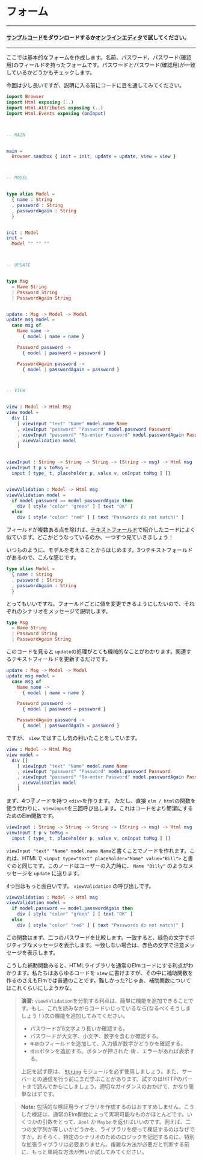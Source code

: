 <!--
# Forms
-->

# フォーム

---

<!--
#### [Clone the code](https://github.com/evancz/elm-architecture-tutorial/) or follow along in the [online editor](https://ellie-app.com/37gWB93n8jJa1).
-->

#### [サンプルコード](https://github.com/evancz/elm-architecture-tutorial/)をダウンロードするか[オンラインエディタ](https://ellie-app.com/37gWB93n8jJa1)で試してください。

---

<!--
Here we will make a rudimentary form. It has a field for your name, a field for your password, and a field to verify that password. We will also do some very simple validation (do the two passwords match?) just because it is simple to add.
-->

ここでは基本的なフォームを作成します。名前、パスワード、パスワード(確認用)のフィールドを持ったフォームです。パスワードとパスワード(確認用)が一致しているかどうかもチェックします。

<!--
The code is a bit longer in this case, but I still think it is valuable to look through it before you get into the description of what is going on.
-->

今回は少し長いですが、説明に入る前にコードに目を通してみてください。


```elm
import Browser
import Html exposing (..)
import Html.Attributes exposing (..)
import Html.Events exposing (onInput)



-- MAIN


main =
  Browser.sandbox { init = init, update = update, view = view }



-- MODEL


type alias Model =
  { name : String
  , password : String
  , passwordAgain : String
  }


init : Model
init =
  Model "" "" ""



-- UPDATE


type Msg
  = Name String
  | Password String
  | PasswordAgain String


update : Msg -> Model -> Model
update msg model =
  case msg of
    Name name ->
      { model | name = name }

    Password password ->
      { model | password = password }

    PasswordAgain password ->
      { model | passwordAgain = password }



-- VIEW


view : Model -> Html Msg
view model =
  div []
    [ viewInput "text" "Name" model.name Name
    , viewInput "password" "Password" model.password Password
    , viewInput "password" "Re-enter Password" model.passwordAgain PasswordAgain
    , viewValidation model
    ]


viewInput : String -> String -> String -> (String -> msg) -> Html msg
viewInput t p v toMsg =
  input [ type_ t, placeholder p, value v, onInput toMsg ] []


viewValidation : Model -> Html msg
viewValidation model =
  if model.password == model.passwordAgain then
    div [ style "color" "green" ] [ text "OK" ]
  else
    div [ style "color" "red" ] [ text "Passwords do not match!" ]
```
<!--
This is pretty similar to our [text field example](text_fields.md), just with more fields. Let's walk through how it came to be!
-->
フィールドが複数ある点を除けば、[テキストフォールド](text_fields.md)で紹介したコードによく似ています。どこがどうなっているのか、一つずつ見ていきましょう！

<!--
As always, you start out by guessing at the `Model`. We know there are going to be three text fields, so let's just go with that:
-->
いつものように、モデルを考えることからはじめます。3つテキストフォールドがあるので、こんな感じです。

```elm
type alias Model =
  { name : String
  , password : String
  , passwordAgain : String
  }
```
<!--
Great, seems reasonable. We expect that each of these fields can be changed separately, so our messages should account for each of those scenarios.
-->

とってもいいですね。フォールドごとに値を変更できるようにしたいので、それぞれのシナリオをメッセージで説明します。

```elm
type Msg
  = Name String
  | Password String
  | PasswordAgain String
```
<!--
This means our `update` is pretty mechanical. Just update the relevant field:
-->

このコードを見ると `update`の処理がとても機械的なことがわかります。関連するテキストフィールドを更新するだけです。

```elm
update : Msg -> Model -> Model
update msg model =
  case msg of
    Name name ->
      { model | name = name }

    Password password ->
      { model | password = password }

    PasswordAgain password ->
      { model | passwordAgain = password }
```
<!--
We get a little bit fancier than normal in our `view` though.
-->

ですが、 `view` ではすこし気の利いたことをしています。

```elm
view : Model -> Html Msg
view model =
  div []
    [ viewInput "text" "Name" model.name Name
    , viewInput "password" "Password" model.password Password
    , viewInput "password" "Re-enter Password" model.passwordAgain PasswordAgain
    , viewValidation model
    ]
```
<!--
We start by creating a `<div>` with four child nodes. But instead of using functions from `elm/html` directly, we call Elm functions to make our code more concise! We start with three calls to `viewInput`:
-->

まず、4つ子ノードを持つ `<div>`を作ります。 ただし、直接 `elm / html`の関数を使う代わりに、`viewInput`を三回呼び出します。これはコードをより簡潔にするためのElm関数です。

```elm
viewInput : String -> String -> String -> (String -> msg) -> Html msg
viewInput t p v toMsg =
  input [ type_ t, placeholder p, value v, onInput toMsg ] []
```
<!--
So `viewInput "text" "Name" model.name Name` can create a node like `<input type="text" placeholder="Name" value="Bill">`. That node will also send messages like `Name "Billy"` to `update` on user input.
-->
`viewInput "text" "Name" model.name Name`と書くことでノードを作れます。これは、HTMLで `<input type="text" placeholder="Name" value="Bill">` と書くのと同じです。このノードはユーザーの入力時に、 `Name "Billy"` のようなメッセージを `update` に送ります。

<!--
The fourth entry is more interesting. It is a call to `viewValidation`:
-->

4つ目はもっと面白いです。 `viewValidation` の呼び出しです。

```elm
viewValidation : Model -> Html msg
viewValidation model =
  if model.password == model.passwordAgain then
    div [ style "color" "green" ] [ text "OK" ]
  else
    div [ style "color" "red" ] [ text "Passwords do not match!" ]
```
<!--
This function first compares the two passwords. If they match, you get green text and a positive message. If they do not match, you get red text and a helpful message.
-->

この関数はまず、二つのパスワードを比較します。一致すると、緑色の文字でポジティブなメッセージを表示します。一致しない場合は、赤色の文字で注意メッセージを表示します。

<!--
These helper functions begin to show the benefits of having our HTML library be normal Elm code. We _could_ put all that code into our `view`, but making helper functions is totally normal in Elm, even in view code. Is this getting hard to understand? Maybe I can break out a helper function!
-->

こうした補助関数みると、HTMLライブラリを通常のElmコードにする利点がわかります。私たちはあらゆるコードを `view` に書けますが、その中に補助関数を作るのさえもElmでは普通のことです。難しかった?じゃあ、補助関数についてはこれくらいにしようかな。

<!--
> **Exercises:** One cool thing about breaking `viewValidation` out is that it is pretty easy to augment. If you are messing with the code as you read through this (as you should be!) you should try to:
>
>  - Check that the password is longer than 8 characters.
>  - Make sure the password contains upper case, lower case, and numeric characters.
>  - Add an additional field for `age` and check that it is a number.
>  - Add a `Submit` button. Only show errors *after* it has been pressed.
>
> Be sure to use the helpers in the [`String`](https://package.elm-lang.org/packages/elm/core/latest/String) module if you try any of these! Also, we need to learn more before we start talking to servers, so make sure you read all the way to the HTTP part before trying that. It will be significantly easier with proper guidance!
-->

> **演習:** `viewValidation`を分割する利点は、簡単に機能を追加できることです。もし、これを読みながらコードいじっているなら(なるべくそうしましょう！)次の機能を追加してみてください。
>
> - パスワードが8文字より長いか確認する。
> - パスワードが大文字、小文字、数字を含むか確認する。
> - `年齢`のフィールドを追加して、入力値が数字かどうかを確認する。
> - `提出`ボタンを追加する。ボタンが押された *後* 、エラーがあれば表示する。
>
>上記を試す際は、 [`String`](https://package.elm-lang.org/packages/elm/core/latest/String) モジュールを必ず使用しましょう。また、サーバーとの通信を行う前にまだ学ぶことがあります。試すのはHTTPのパートまで読んでからにしましょう。適切なガイダンスのおかげで、かなり簡単なはずです。

<!--
> **Note:** It seems like efforts to make generic validation libraries have not been too successful. I think the problem is that the checks are usually best captured by normal Elm functions. Take some args, give back a `Bool` or `Maybe`. E.g. Why use a library to check if two strings are equal? So as far as we know, the simplest code comes from writing the logic for your particular scenario without any special extras. So definitely give that a shot before deciding you need something more complex!
-->

> **Note:** 包括的な検証用ライブラリを作成するのはおすすめしません。こうした検証は、通常のElm関数によって実現可能なものがほとんどです。いくつかの引数をとって、`Bool` か `Maybe` を返せばいいのです。例えば、二つの文字列が等しいかどうかを、ライブラリを使って検証するのはなぜですか。おそらく、特定のシナリオのためのロジックを記述するのに、特別な拡張ライブラリは必要ありません。複雑な方法が必要だと判断する前に、もっと単純な方法が無いか試してみてください。
